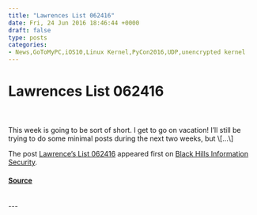 ```yaml
---
title: "Lawrences List 062416"
date: Fri, 24 Jun 2016 18:46:44 +0000
draft: false
type: posts
categories: 
- News,GoToMyPC,iOS10,Linux Kernel,PyCon2016,UDP,unencrypted kernel
---
```

# Lawrences List 062416

<br/>

<br/>
This week is going to be sort of short. I get to go on vacation! I’ll still be trying to do some minimal posts during the next two weeks, but \[…\]

The post [Lawrence’s List 062416](https://www.blackhillsinfosec.com/lawrences-list-062416/) appeared first on [Black Hills Information Security](https://www.blackhillsinfosec.com).

#### [Source](https://www.blackhillsinfosec.com/lawrences-list-062416/)

<br/>
---

